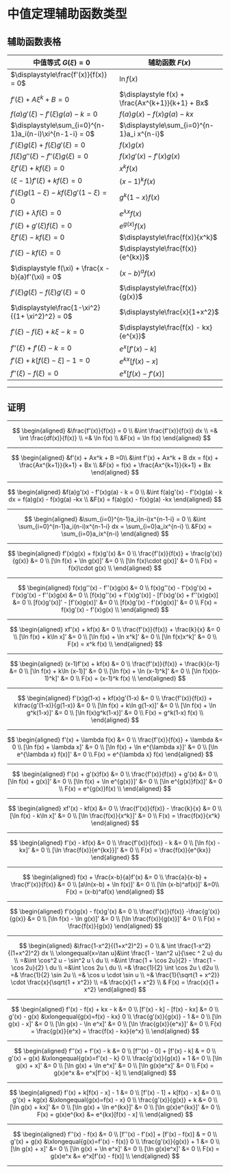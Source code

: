 # 中值定理辅助函数类型

[annotation]: <id> (9c06ea60-1de3-4e7c-a33b-9d29840beaaa)
[annotation]: <status> (public)
[annotation]: <create_time> (2020-11-23 21:24:45)
[annotation]: <category> (数学理论)
[annotation]: <tags> (微积分)
[annotation]: <comments> (true)
[annotation]: <url> (http://blog.ccyg.studio/article/9c06ea60-1de3-4e7c-a33b-9d29840beaaa)


## 辅助函数表格

| 中值等式 $G(\xi) = 0$                                  | 辅助函数 $F(x)$                                  |
| ------------------------------------------------------ | ------------------------------------------------ |
| $\displaystyle\frac{f'(x)}{f(x)} = 0$                  | $\ln f(x)$                                       |
| $f'(\xi) + A\xi^k + B = 0$                             | $\displaystyle f(x) + \frac{Ax^{k+1}}{k+1} + Bx$ |
| $f(a)g'(\xi)-f'(\xi)g(a) - k = 0$                      | $f(a)g(x) - f(x)g(a) - kx$                       |
| $\displaystyle\sum_{i=0}^{n-1}a_i(n-i)\xi^{n-1-i} = 0$ | $\displaystyle\sum_{i=0}^{n-1}a_i x^{n-i}$       |
| $f'(\xi)g(\xi) + f(\xi)g'(\xi) = 0$                    | $f(x)g(x)$                                       |
| $f(\xi)g''(\xi) - f''(\xi)g(\xi) = 0$                  | $f(x)g'(x) - f'(x)g(x)$                          |
| $\xi f'(\xi) + kf(\xi) = 0$                            | $x^kf(x)$                                        |
| $(\xi - 1)f'(\xi) + kf(\xi) = 0$                       | $(x-1)^kf(x)$                                    |
| $f'(\xi)g(1-\xi) - kf(\xi)g'(1-\xi) = 0$               | $g^k(1-x)f(x)$                                   |
| $f'(\xi) + \lambda f(\xi) = 0$                         | $e^{\lambda x}f(x)$                              |
| $f'(\xi) + g'(\xi)f(\xi) = 0$                          | $e^{g(x)}f(x)$                                   |
| $\xi f'(\xi) - kf(\xi) = 0$                            | $\displaystyle\frac{f(x)}{x^k}$                  |
| $f'(\xi) - kf(\xi) = 0$                                | $\displaystyle\frac{f(x)}{e^{kx}}$               |
| $\displaystyle f(\xi) + \frac{x - b}{a}f'(\xi) = 0$    | $(x - b)^a f(x)$                                 |
| $f'(\xi)g(\xi) - f(\xi)g'(\xi) = 0$                    | $\displaystyle\frac{f(x)}{g(x)}$                 |
| $\displaystyle\frac{1-\xi^2}{(1+ \xi^2)^2} = 0$        | $\displaystyle\frac{x}{1+x^2}$                   |
| $f'(\xi) - f(\xi) + k\xi - k = 0$                      | $\displaystyle\frac{f(x) - kx}{e^{x}}$           |
| $f''(\xi) + f'(\xi) - k = 0$                           | $e^x[f'(x) - k]$                                 |
| $f'(\xi) + k[f(\xi)-\xi] -1 = 0$                       | $e^{kx}[f(x) - x]$                               |
| $f''(\xi) - f(\xi) = 0$                                | $e^x[f(x) - f'(x)]$                              |

---

## 证明

---

$$
\begin{aligned}
&\frac{f'(x)}{f(x)} = 0 \\
&\int \frac{f'(x)}{f(x)} dx \\
=& \int \frac{df(x)}{f(x)} \\
=& \ln f(x) \\
&F(x) = \ln f(x)
\end{aligned}
$$

--- 

$$
\begin{aligned}
&f'(x) + Ax^k + B =0\\
&\int f'(x) + Ax^k + B  dx = f(x) + \frac{Ax^{k+1}}{k+1} + Bx \\
&F(x) = f(x) + \frac{Ax^{k+1}}{k+1} + Bx
\end{aligned}
$$

---

$$
\begin{aligned}
&f(a)g'(x) - f'(x)g(a) - k = 0 \\
&\int f(a)g'(x) - f'(x)g(a) - k dx = f(a)g(x) - f(x)g(a) -kx \\
&F(x) = f(a)g(x) - f(x)g(a) -kx
\end{aligned}
$$

---

$$
\begin{aligned}
&\sum_{i=0}^{n-1}a_i(n-i)x^{n-1-i} = 0 \\
&\int \sum_{i=0}^{n-1}a_i(n-i)x^{n-1-i} dx = \sum_{i=0}a_ix^{n-i} \\
&F(x) = \sum_{i=0}a_ix^{n-i}
\end{aligned}
$$

---

$$
\begin{aligned}
f'(x)g(x) + f(x)g'(x) &= 0 \\
\frac{f'(x)}{f(x)} + \frac{g'(x)}{g(x)} &= 0 \\
[\ln f(x) + \ln g(x)]' &= 0 \\
[\ln f(x)\cdot g(x)]' &= 0 \\
F(x) = f(x)\cdot g(x) \\
\end{aligned}
$$

---

$$
\begin{aligned}
f(x)g''(x) - f''(x)g(x) &= 0 \\
f(x)g''(x) - f'(x)g'(x) + f'(x)g'(x) - f''(x)g(x) &= 0 \\
[f(x)g''(x) + f'(x)g'(x)] - [f'(x)g'(x) + f''(x)g(x)] &= 0 \\
[f(x)g'(x)]' - [f'(x)g(x)]' &= 0 \\
[f(x)g'(x) - f'(x)g(x)]' &= 0 \\
F(x) = f(x)g'(x) - f'(x)g(x) \\
\end{aligned}
$$

---

$$
\begin{aligned}
xf'(x) + kf(x) &= 0 \\
\frac{f'(x)}{f(x)} + \frac{k}{x} &= 0 \\
[\ln f(x) + k\ln x]'  &= 0 \\
[\ln f(x) + \ln x^k]'  &= 0 \\
[\ln f(x)x^k]' &= 0 \\
F(x) = x^k f(x) \\
\end{aligned}
$$

---

$$
\begin{aligned}
(x-1)f'(x) + kf(x) &= 0 \\
\frac{f'(x)}{f(x)} + \frac{k}{x-1} &= 0 \\
[\ln f(x) + k\ln (x-1)]'  &= 0 \\
[\ln f(x) + \ln (x-1)^k]'  &= 0 \\
[\ln f(x)(x-1)^k]' &= 0 \\
F(x) = (x-1)^k f(x) \\
\end{aligned}
$$

---

$$
\begin{aligned}
f'(x)g(1-x) + kf(x)g'(1-x) &= 0 \\
\frac{f'(x)}{f(x)} + k\frac{g'(1-x)}{g(1-x)} &= 0 \\
[\ln f(x) + k\ln g(1-x)]'  &= 0 \\
[\ln f(x) + \ln g^k(1-x)]'  &= 0 \\
[\ln f(x)g^k(1-x)]' &= 0 \\
F(x) = g^k(1-x) f(x) \\
\end{aligned}
$$

---

$$
\begin{aligned}
f'(x) + \lambda f(x) &= 0 \\
\frac{f'(x)}{f(x)} + \lambda &= 0 \\
[\ln f(x) + \lambda x]' &= 0 \\
[\ln f(x) + \ln e^{\lambda x}]' &= 0 \\
[\ln e^{\lambda x} f(x)]' &= 0 \\
F(x) = e^{\lambda x} f(x)
\end{aligned}
$$

---

$$
\begin{aligned}
f'(x) + g'(x)f(x) &= 0 \\
\frac{f'(x)}{f(x)} + g'(x) &= 0 \\
[\ln f(x) + g(x)]' &= 0 \\
[\ln f(x) + \ln e^{g(x)}]' &= 0 \\
[\ln e^{g(x)}f(x)]' &= 0 \\
F(x) = e^{g(x)}f(x) \\
\end{aligned}
$$

---

$$
\begin{aligned}
xf'(x) - kf(x) &= 0 \\
\frac{f'(x)}{f(x)} - \frac{k}{x} &= 0 \\
[\ln f(x) - k\ln x]' &= 0 \\
[\ln \frac{f(x)}{x^k}]' &= 0 \\
F(x) = \frac{f(x)}{x^k}
\end{aligned}
$$

---

$$
\begin{aligned}
f'(x) - kf(x) &= 0 \\
\frac{f'(x)}{f(x)} - k &= 0 \\
[\ln f(x) - kx]' &= 0 \\
[\ln \frac{f(x)}{e^{kx}}]' &= 0 \\
F(x) = \frac{f(x)}{e^{kx}}
\end{aligned}
$$

----

$$
\begin{aligned}
f(x) + \frac{x-b}{a}f'(x) &= 0 \\
\frac{a}{x-b} + \frac{f'(x)}{f(x)} &= 0 \\
[a\ln(x-b) + \ln f(x)]' &= 0 \\
[\ln (x-b)^af(x)]' &=0\\
F(x) = (x-b)^af(x)
\end{aligned}
$$

---

$$
\begin{aligned}
f'(x)g(x) - f(x)g'(x) &= 0 \\
\frac{f'(x)}{f(x)} -\frac{g'(x)}{g(x)} &= 0 \\
[\ln f(x) - \ln g(x)]' &= 0 \\
[\ln \frac{f(x)}{g(x)}]' &= 0 \\
F(x) = \frac{f(x)}{g(x)}
\end{aligned}
$$

---


$$
\begin{aligned}
&\frac{1-x^2}{(1+x^2)^2} = 0 \\
& \int \frac{1-x^2}{(1+x^2)^2} dx \\
\xlongequal{x=\tan u}&\int \frac{1 - \tan^2 u}{\sec ^ 2 u} du \\
=&\int \cos^2 u - \sin^2 u \ du \\
=&\int \frac{1 + \cos 2u}{2} - \frac{1 - \cos 2u}{2} \ du \\
=&\int \cos 2u \ du \\
=& \frac{1}{2} \int \cos 2u \ d2u \\
=& \frac{1}{2} \sin 2u \\
=& \cos u \cdot \sin u \\
=& \frac{1}{\sqrt{1 + x^2}} \cdot \frac{x}{\sqrt{1 + x^2}}  \\
=& \frac{x}{1 + x^2} \\
& F(x) = \frac{x}{1 + x^2}
\end{aligned}
$$

---

$$
\begin{aligned}
f'(x) - f(x) + kx - k &= 0 \\
[f'(x) - k] - [f(x) - kx] &= 0 \\
g'(x) - g(x) &\xlongequal{g(x)=f(x) - kx} 0 \\
\frac{g'(x)}{g(x)} - 1 &= 0 \\
[\ln g(x) - x]' &= 0 \\
[\ln g(x) - \ln e^x]' &= 0 \\
[\ln \frac{g(x)}{e^x}]' &= 0 \\
F(x) = \frac{g(x)}{e^x} = \frac{f(x) - kx}{e^x} \\
\end{aligned}
$$

---

$$
\begin{aligned}
f''(x) + f'(x) - k &= 0 \\
[f''(x) - 0] + [f'(x) - k] & = 0 \\
g'(x) + g(x) &\xlongequal{g(x)=f'(x) - k} 0 \\
\frac{g'(x)}{g(x)} + 1 &= 0 \\
[\ln g(x) + x]' &= 0 \\
[\ln g(x) + \ln e^x]' &= 0 \\
[\ln g(x)e^x]' &= 0 \\
F(x) = g(x)e^x &=  e^x[f'(x) - k] \\
\end{aligned}
$$

---

$$
\begin{aligned}
f'(x) + k[f(x) - x] - 1 &= 0 \\
[f'(x) - 1] + k[f(x) - x] &= 0 \\
g'(x) + kg(x) &\xlongequal{g(x)=f(x) - x} 0 \\
\frac{g'(x)}{g(x)} + k &= 0 \\
[\ln g(x) + kx]' &= 0 \\
[\ln g(x) + \ln e^{kx}]' &= 0 \\
[\ln g(x)e^{kx}]' &= 0 \\
F(x) = g(x)e^{kx} &=  e^{kx}[f(x) - x] \\
\end{aligned}
$$

---

$$
\begin{aligned}
f''(x) - f(x) &= 0 \\
[f''(x) - f'(x)] + [f'(x) - f(x)] & = 0 \\
g'(x) + g(x) &\xlongequal{g(x)=f'(x) - f(x)} 0 \\
\frac{g'(x)}{g(x)} + 1 &= 0 \\
[\ln g(x) + x]' &= 0 \\
[\ln g(x) + \ln e^x]' &= 0 \\
[\ln g(x)e^x]' &= 0 \\
F(x) = g(x)e^x &=  e^x[f'(x) - f(x)] \\
\end{aligned}
$$

---